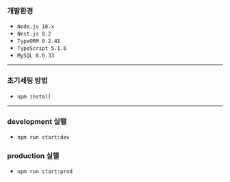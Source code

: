 ### 개발환경

- `Node.js 18.x`
- `Nest.js 8.2`
- `TypeORM 0.2.41`
- `TypeScript 5.1.6`
- `MySQL 8.0.33`

---

### 초기세팅 방법

- `npm install`

---

### development 실핼

- `npm run start:dev`

### production 실핼

- `npm run start:prod`
